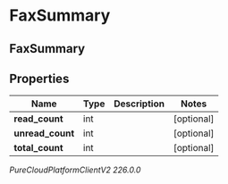 # FaxSummary

## FaxSummary

## Properties

|Name | Type | Description | Notes|
|------------ | ------------- | ------------- | -------------|
| **read_count** | int |  | [optional] |
| **unread_count** | int |  | [optional] |
| **total_count** | int |  | [optional] |



_PureCloudPlatformClientV2 226.0.0_
